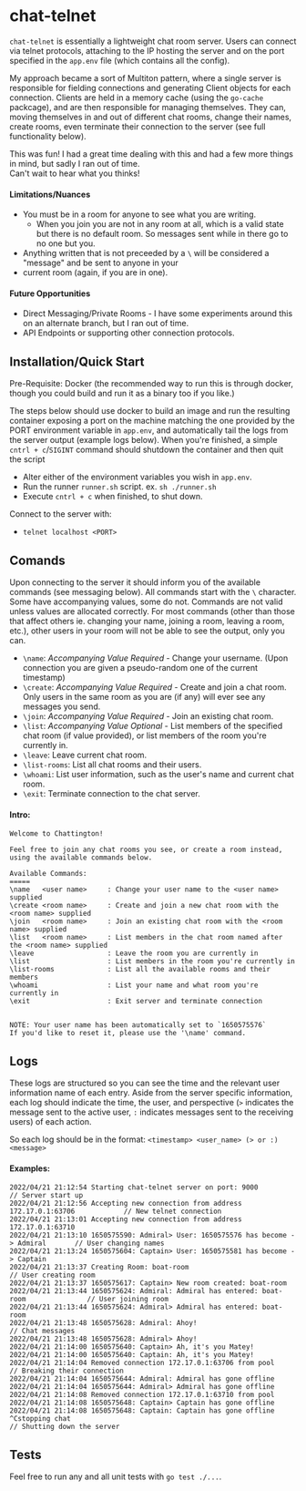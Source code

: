 # chat-telnet
`chat-telnet` is essentially a lightweight chat room server.  Users can connect via telnet protocols, attaching to 
the IP hosting the server and on the port specified in the `app.env` file (which contains all the config).

My approach became a sort of Multiton pattern, where a single server is responsible for fielding connections and 
generating Client objects for each connection.  Clients are held in a memory cache (using the `go-cache` packcage), 
and are then responsible for managing themselves.  They can, moving themselves in and out of different chat rooms, 
change their names, create rooms, even terminate their connection to the server (see full functionality below).

This was fun!  I had a great time dealing with this and had a few more things in mind, but sadly I ran out of time.  
Can't wait to hear what you thinks!

#### Limitations/Nuances
- You must be in a room for anyone to see what you are writing.
    - When you join you are not in any room at all, which is a valid state but there is no default room.  So 
  messages sent while in there go to no one but you.
- Anything written that is not preceeded by a `\` will be considered a "message" and be sent to anyone in your 
- current room (again, if you are in one).

#### Future Opportunities
- Direct Messaging/Private Rooms - I have some experiments around this on an alternate branch, but I ran out of time.
- API Endpoints or supporting other connection protocols. 

## Installation/Quick Start
Pre-Requisite: Docker (the recommended way to run this is through docker, though you could build and run it as 
a binary too if you like.)

The steps below should use docker to build an image and run the resulting container exposing a port on the 
machine matching the one provided by the PORT environment variable in `app.env`, and automatically tail the logs 
from the server output (example logs below).  When you're finished, a simple `cntrl + c`/`SIGINT` command 
should shutdown the container and then quit the script

- Alter either of the environment variables you wish in `app.env`.
- Run the runner `runner.sh` script.  ex. `sh ./runner.sh`
- Execute `cntrl + c` when finished, to shut down.

Connect to the server with:
- `telnet localhost <PORT>`

## Comands
Upon connecting to the server it should inform you of the available commands (see messaging below).  All commands 
start with the `\` character.  Some have accompanying values, some do not. Commands are not valid unless values 
are allocated correctly.  For most commands (other than those that affect others ie. changing your name, joining 
a room, leaving a room, etc.), other users in your room will not be able to see the output, only you can.
- `\name`: *Accompanying Value Required* - Change your username.  (Upon connection you are given a pseudo-random 
one of the current timestamp)
- `\create`: *Accompanying Value Required* - Create and join a chat room.  Only users in the same room as you are (if any) will ever see any 
messages you send.
- `\join`: *Accompanying Value Required* - Join an existing chat room.
- `\list`: *Accompanying Value Optional* - List members of the specified chat room (if value provided), or list members of the room you're currently in.
- `\leave`: Leave current chat room.
- `\list-rooms`: List all chat rooms and their users.
- `\whoami`: List user information, such as the user's name and current chat room.
- `\exit`: Terminate connection to the chat server.

#### Intro:
```shell
Welcome to Chattington!

Feel free to join any chat rooms you see, or create a room instead, using the available commands below.

Available Commands:
=====
\name 	<user name>		: Change your user name to the <user name> supplied
\create <room name>		: Create and join a new chat room with the <room name> supplied
\join 	<room name>		: Join an existing chat room with the <room name> supplied
\list 	<room name>		: List members in the chat room named after the <room name> supplied
\leave					: Leave the room you are currently in
\list 					: List members in the room you're currently in
\list-rooms				: List all the available rooms and their members
\whoami					: List your name and what room you're currently in
\exit					: Exit server and terminate connection


NOTE: Your user name has been automatically set to `1650575576`
If you'd like to reset it, please use the '\name' command.
```

## Logs
These logs are structured so you can see the time and the relevant user information name of each entry.  Aside 
from the server specific information, each log should indicate the time, the user, and perspective (`>` indicates 
the message sent to the active user, `:` indicates messages sent to the receiving users) of each action.

So each log should be in the format: `<timestamp> <user_name> (> or :) <message>`

#### Examples:
```shell
2022/04/21 21:12:54 Starting chat-telnet server on port: 9000                         // Server start up
2022/04/21 21:12:56 Accepting new connection from address 172.17.0.1:63706            // New telnet connection
2022/04/21 21:13:01 Accepting new connection from address 172.17.0.1:63710
2022/04/21 21:13:10 1650575590: Admiral> User: 1650575576 has become -> Admiral       // User changing names
2022/04/21 21:13:24 1650575604: Captain> User: 1650575581 has become -> Captain
2022/04/21 21:13:37 Creating Room: boat-room                                          // User creating room
2022/04/21 21:13:37 1650575617: Captain> New room created: boat-room
2022/04/21 21:13:44 1650575624: Admiral: Admiral has entered: boat-room               // User joining room
2022/04/21 21:13:44 1650575624: Admiral> Admiral has entered: boat-room
2022/04/21 21:13:48 1650575628: Admiral: Ahoy!                                        // Chat messages
2022/04/21 21:13:48 1650575628: Admiral> Ahoy!
2022/04/21 21:14:00 1650575640: Captain> Ah, it's you Matey!
2022/04/21 21:14:00 1650575640: Captain: Ah, it's you Matey!
2022/04/21 21:14:04 Removed connection 172.17.0.1:63706 from pool                     // Breaking their connection
2022/04/21 21:14:04 1650575644: Admiral: Admiral has gone offline
2022/04/21 21:14:04 1650575644: Admiral> Admiral has gone offline
2022/04/21 21:14:08 Removed connection 172.17.0.1:63710 from pool
2022/04/21 21:14:08 1650575648: Captain> Captain has gone offline
2022/04/21 21:14:08 1650575648: Captain: Captain has gone offline
^Cstopping chat                                                                         // Shutting down the server
```

## Tests
Feel free to run any and all unit tests with `go test ./...`.
